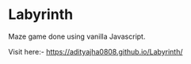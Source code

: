 # Labyrinth

Maze game done using vanilla Javascript.

Visit here:- https://adityajha0808.github.io/Labyrinth/
